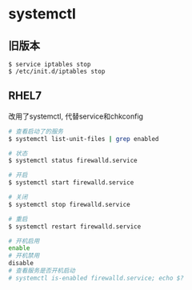 # systemctl

## 旧版本

`$ service iptables stop`  
`$ /etc/init.d/iptables stop`

## RHEL7

改用了systemctl, 代替service和chkconfig
```bash
# 查看启动了的服务
$ systemctl list-unit-files | grep enabled

# 状态
$ systemctl status firewalld.service

# 开启
$ systemctl start firewalld.service

# 关闭
$ systemctl stop firewalld.service

# 重启
$ systemctl restart firewalld.service

# 开机启用
enable
# 开机禁用
disable
# 查看服务是否开机启动
# systemctl is-enabled firewalld.service; echo $?

```
